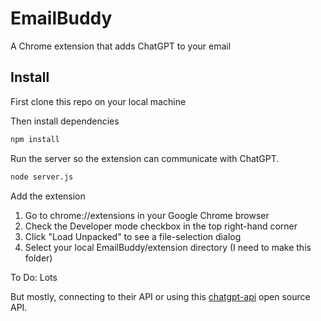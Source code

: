 # EmailBuddy

A Chrome extension that adds ChatGPT to your email


## Install

First clone this repo on your local machine

Then install dependencies

```bash
npm install
```

Run the server so the extension can communicate with ChatGPT.

```bash
node server.js
```

Add the extension

1. Go to chrome://extensions in your Google Chrome browser
2. Check the Developer mode checkbox in the top right-hand corner
3. Click "Load Unpacked" to see a file-selection dialog
4. Select your local EmailBuddy/extension directory (I need to make this folder)




To Do: Lots

But mostly, connecting to their API or using this [chatgpt-api](https://github.com/transitive-bullshit/chatgpt-api) open source API. 
